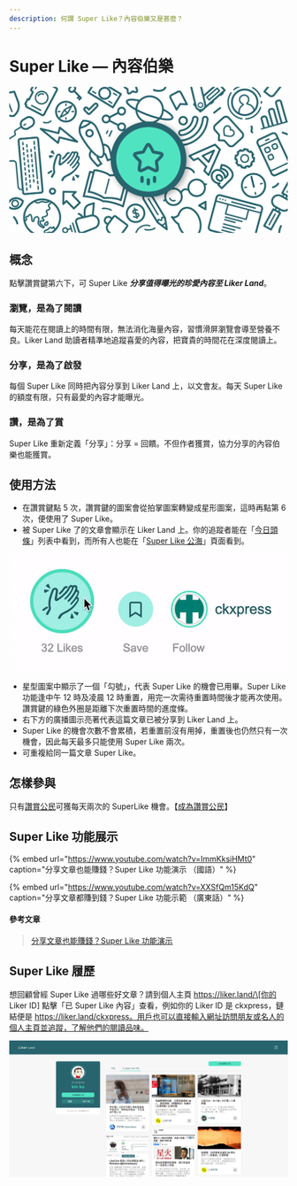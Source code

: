```yaml
---
description: 何謂 Super Like？內容伯樂又是甚麼？
---
```


# Super Like — 內容伯樂

![](../../.gitbook/assets/likecoin_ad92_super_like_dragonball.png)

## 概念

點擊讚賞鍵第六下，可 Super Like _**分享值得曝光的珍愛內容至 Liker Land**_。

### 瀏覽，是為了閱讀

每天能花在閱讀上的時間有限，無法消化海量內容，習慣滑屏瀏覽會導至營養不良。Liker Land 助讀者精準地追蹤喜愛的內容，把寶貴的時間花在深度閱讀上。

### 分享，是為了啟發

每個 Super Like 同時把內容分享到 Liker Land 上，以文會友。每天 Super Like 的額度有限，只有最愛的內容才能曝光。

### 讚，是為了賞

Super Like 重新定義「分享」：分享 = 回饋。不但作者獲賞，協力分享的內容伯樂也能獲賞。

## 使用方法

* 在讚賞鍵點 5 次，讚賞鍵的圖案會從拍掌圖案轉變成星形圖案，這時再點第 6 次，便使用了 Super Like。
* 被 Super Like 了的文章會顯示在 Liker Land 上。你的追蹤者能在「[今日頭條](https://docs.like.co/v/zh/user-guide/reader/today-headline)」列表中看到，而所有人也能在「[Super Like 公海](https://docs.like.co/v/zh/user-guide/reader/today-headline#super-like-world-feed)」頁面看到。

![](../../.gitbook/assets/superlike%20%281%29.gif)

* 星型圖案中顯示了一個「勾號」，代表 Super Like 的機會已用畢。Super Like 功能逢中午 12 時及凌晨 12 時重置，用完一次需待重置時間後才能再次使用。讚賞鍵的綠色外圈是距離下次重置時間的進度條。
* 右下方的廣播圖示亮著代表這篇文章已被分享到 Liker Land 上。
* Super Like 的機會次數不會累積，若重置前沒有用掉，重置後也仍然只有一次機會，因此每天最多只能使用 Super Like 兩次。
* 可重複給同一篇文章 Super Like。

## 怎樣參與

只有[讚賞公民](https://docs.like.co/v/zh/user-guide/civic-liker)可獲每天兩次的 SuperLike 機會。【[成為讚賞公民](https://liker.land/civic)】

## Super Like 功能展示

{% embed url="https://www.youtube.com/watch?v=ImmKksiHMt0" caption="分享文章也能賺錢？Super Like 功能演示 （國語）" %}

{% embed url="https://www.youtube.com/watch?v=XXSfQm15KdQ" caption="分享文章都賺到錢？Super Like 功能示範 （廣東話）" %}

#### 參考文章

> [分享文章也能賺錢？Super Like 功能演示
](https://matters.news/@edmond/%E5%88%86%E4%BA%AB%E6%96%87%E7%AB%A0%E4%B9%9F%E8%83%BD%E8%B3%BA%E9%8C%A2-super-like-%E5%8A%9F%E8%83%BD%E6%BC%94%E7%A4%BA-bafyreifidmim3f5u7ni27ibj42b5764fme7r54er52zdxaernhq2dg5eva)

## Super Like 履歷

想回顧曾經 Super Like 過哪些好文章？請到個人主頁 https://liker.land/\[你的 Liker ID\] 點擊「已 Super Like 內容」查看，例如你的 Liker ID 是 ckxpress，鏈結便是 https://liker.land/ckxpress。用戶也可以直接輸入網址訪問朋友或名人的個人主頁並追蹤，了解他們的閱讀品味。

![](../../.gitbook/assets/portfolio-page-2.png)

